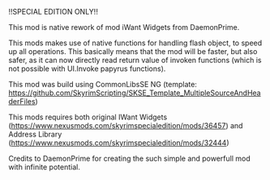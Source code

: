 !!SPECIAL EDITION ONLY!!

This mod is native rework of mod iWant Widgets from DaemonPrime. 

This mods makes use of native functions for handling flash object, to speed up all operations. This basically means that the mod will be faster, but also safer, as it can now directly read return value of invoken functions (which is not possible with UI.Invoke papyrus functions). 

This mod was build using CommonLibsSE NG (template: https://github.com/SkyrimScripting/SKSE_Template_MultipleSourceAndHeaderFiles)

This mods requires both original IWant Widgets (https://www.nexusmods.com/skyrimspecialedition/mods/36457) and Address Library (https://www.nexusmods.com/skyrimspecialedition/mods/32444)

Credits to DaemonPrime for creating the such simple and powerfull mod with infinite potential.
